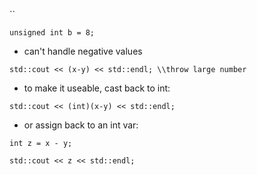 
``
```
unsigned int b = 8;
```
- can't handle negative values 
```
std::cout << (x-y) << std::endl; \\throw large number
```

- to make it useable, cast back to int: 
```
std::cout << (int)(x-y) << std::endl;

```

- or assign back to an int var: 
```
int z = x - y;

std::cout << z << std::endl;
```